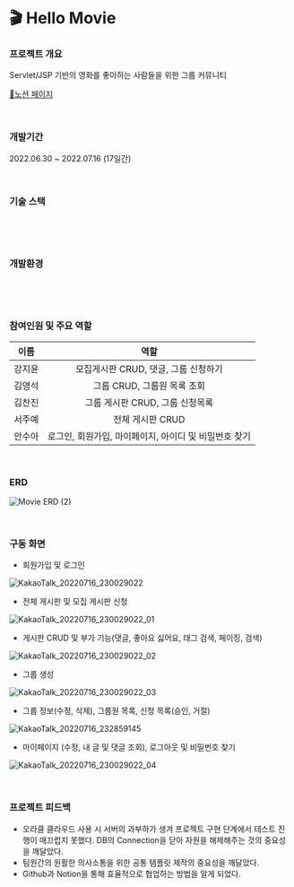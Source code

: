 # 🎬 Hello Movie

### 프로젝트 개요
Servlet/JSP 기반의 영화를 좋아하는 사람들을 위한 그룹 커뮤니티

[📎노션 페이지](https://eeeyooon.notion.site/c6c7c8ce160f4fc9a2f9392b2a9b8f7e)

<br>

### 개발기간 
2022.06.30 ~ 2022.07.16 (17일간)

<br>

### 기술 스택
<img alt="" src ="https://img.shields.io/badge/html5-E34F26.svg?&style=for-the-badge&logo=html5&logoColor=white"/> <img alt="" src ="https://img.shields.io/badge/css3-1572B6.svg?&style=for-the-badge&logo=css3&logoColor=white"/> <img alt="" src ="https://img.shields.io/badge/JavaScript-F7DF1E.svg?&style=for-the-badge&logo=JavaScript&logoColor=white"/> <img alt="" src ="https://img.shields.io/badge/java-2F2625.svg?&style=for-the-badge&logo=coffeescript&logoColor=white"/> <img alt="" src ="https://img.shields.io/badge/oracle-F80000.svg?&style=for-the-badge&logo=oracle&logoColor=white"/> <img alt="" src ="https://img.shields.io/badge/Bootstrap-7952B3.svg?&style=for-the-badge&logo=Bootstrap&logoColor=white"/> <img alt="" src ="https://img.shields.io/badge/jquery-0769AD.svg?&style=for-the-badge&logo=jquery&logoColor=white"/>


<br>

### 개발환경
<img alt="" src ="https://img.shields.io/badge/windows-0078D6.svg?&style=for-the-badge&logo=windows&logoColor=white"/> <img alt="" src ="https://img.shields.io/badge/VSCode-007ACC.svg?&style=for-the-badge&logo=Visual Studio Code&logoColor=white"/> <img alt="" src ="https://img.shields.io/badge/IntelliJ-000000.svg?&style=for-the-badge&logo=IntelliJ IDEA&logoColor=white"/> <img alt="" src ="https://img.shields.io/badge/Oracle cloud-F80000.svg?&style=for-the-badge&logo=iCloud&logoColor=white"/> <img alt="" src ="https://img.shields.io/badge/
github-181717.svg?&style=for-the-badge&logo=github&logoColor=white"/> <img alt="" src ="https://img.shields.io/badge/
github-181717.svg?&style=for-the-badge&logo=github&logoColor=white"/> <img alt="" src ="https://img.shields.io/badge/Notion-000000.svg?&style=for-the-badge&logo=Notion&logoColor=white"/>


<br>

### 참여인원 및 주요 역할
|이름|역할|
|:-:|:-:|
|강지윤|모집게시판 CRUD, 댓글, 그룹 신청하기|
|김영석|그룹 CRUD, 그룹원 목록 조회|
|김찬진|그룹 게시판 CRUD, 그룹 신청목록|
|서주예|전체 게시판 CRUD|
|안수아|로그인, 회원가입, 마이페이지, 아이디 및 비밀번호 찾기|

<br>

### ERD
![Movie ERD (2)](https://user-images.githubusercontent.com/18108296/179358961-868e168e-9015-45a2-8095-214f874fcb39.png)

<br>

### 구동 화면

- 회원가입 및 로그인

![KakaoTalk_20220716_230029022](https://user-images.githubusercontent.com/18108296/179358121-92b2dc4b-4469-4b39-aeb5-b7c8fdc7a846.gif)

- 전체 게시판 및 모집 게시판 신청

![KakaoTalk_20220716_230029022_01](https://user-images.githubusercontent.com/18108296/179358139-ebba0b81-348c-41b4-9764-9fe1fc995016.gif)

- 게시판 CRUD 및 부가 기능(댓글, 좋아요 싫어요, 태그 검색, 페이징, 검색)

![KakaoTalk_20220716_230029022_02](https://user-images.githubusercontent.com/18108296/179358143-8c90c8a4-2280-4c7e-975f-29e183032fe5.gif)

- 그룹 생성

![KakaoTalk_20220716_230029022_03](https://user-images.githubusercontent.com/18108296/179358148-bcb09ad6-4ac8-4129-bee2-7443d0a1af61.gif)

- 그룹 정보(수정, 삭제), 그룹원 목록, 신청 목록(승인, 거절)

![KakaoTalk_20220716_232859145](https://user-images.githubusercontent.com/18108296/179359068-555dc850-3983-4a06-b95d-ffdbb1327849.gif)

- 마이페이지 (수정, 내 글 및 댓글 조회), 로그아웃 및 비밀번호 찾기

![KakaoTalk_20220716_230029022_04](https://user-images.githubusercontent.com/18108296/179358152-374df571-a94f-425d-9d47-701ee3063a25.gif)

<br>

### 프로젝트 피드백
- 오라클 클라우드 사용 시 서버의 과부하가 생겨 프로젝트 구현 단계에서 테스트 진행이 매끄럽지 못했다. DB의 Connection을 닫아 자원을 해제해주는 것의 중요성을 깨달았다.
- 팀원간의 원활한 의사소통을 위한 공통 템플릿 제작의 중요성을 깨달았다.
- Github과 Notion을 통해 효율적으로 협업하는 방법을 알게 되었다.

